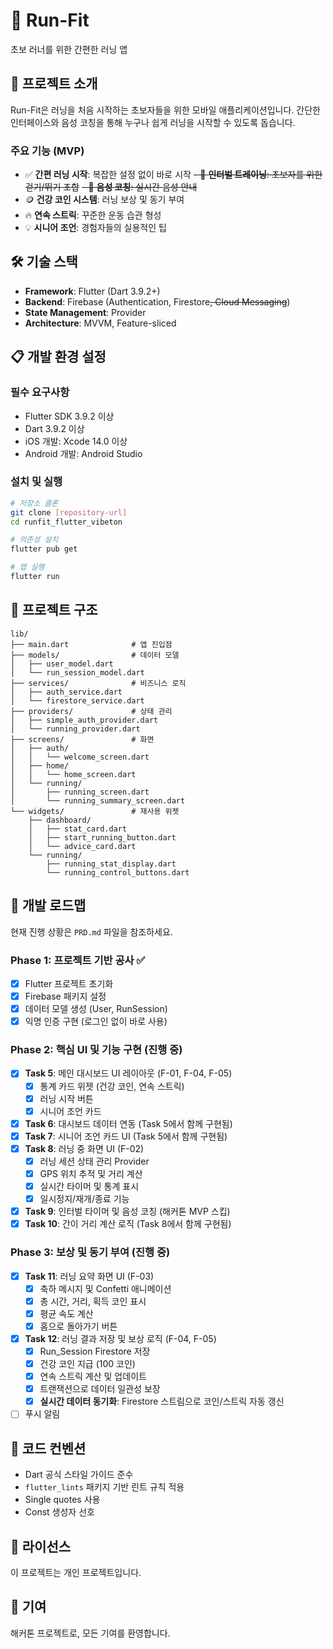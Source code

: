 # 🏃 Run-Fit

초보 러너를 위한 간편한 러닝 앱

## 📱 프로젝트 소개

Run-Fit은 러닝을 처음 시작하는 초보자들을 위한 모바일 애플리케이션입니다.
간단한 인터페이스와 음성 코칭을 통해 누구나 쉽게 러닝을 시작할 수 있도록 돕습니다.

### 주요 기능 (MVP)

- ✅ **간편 러닝 시작**: 복잡한 설정 없이 바로 시작
  ~~- 🎯 **인터벌 트레이닝**: 초보자를 위한 걷기/뛰기 조합~~
  ~~- 🎤 **음성 코칭**: 실시간 음성 안내~~
- 🪙 **건강 코인 시스템**: 러닝 보상 및 동기 부여
- 🔥 **연속 스트릭**: 꾸준한 운동 습관 형성
- 💡 **시니어 조언**: 경험자들의 실용적인 팁

## 🛠 기술 스택

- **Framework**: Flutter (Dart 3.9.2+)
- **Backend**: Firebase (Authentication, Firestore~~, Cloud Messaging~~)
- **State Management**: Provider
- **Architecture**: MVVM, Feature-sliced

## 📋 개발 환경 설정

### 필수 요구사항

- Flutter SDK 3.9.2 이상
- Dart 3.9.2 이상
- iOS 개발: Xcode 14.0 이상
- Android 개발: Android Studio

### 설치 및 실행

```bash
# 저장소 클론
git clone [repository-url]
cd runfit_flutter_vibeton

# 의존성 설치
flutter pub get

# 앱 실행
flutter run
```

## 📂 프로젝트 구조

```
lib/
├── main.dart              # 앱 진입점
├── models/                # 데이터 모델
│   ├── user_model.dart
│   └── run_session_model.dart
├── services/              # 비즈니스 로직
│   ├── auth_service.dart
│   └── firestore_service.dart
├── providers/             # 상태 관리
│   ├── simple_auth_provider.dart
│   └── running_provider.dart
├── screens/               # 화면
│   ├── auth/
│   │   └── welcome_screen.dart
│   ├── home/
│   │   └── home_screen.dart
│   └── running/
│       ├── running_screen.dart
│       └── running_summary_screen.dart
└── widgets/               # 재사용 위젯
    ├── dashboard/
    │   ├── stat_card.dart
    │   ├── start_running_button.dart
    │   └── advice_card.dart
    └── running/
        ├── running_stat_display.dart
        └── running_control_buttons.dart
```

## 🚀 개발 로드맵

현재 진행 상황은 `PRD.md` 파일을 참조하세요.

### Phase 1: 프로젝트 기반 공사 ✅

- [x] Flutter 프로젝트 초기화
- [x] Firebase 패키지 설정
- [x] 데이터 모델 생성 (User, RunSession)
- [x] 익명 인증 구현 (로그인 없이 바로 사용)

### Phase 2: 핵심 UI 및 기능 구현 (진행 중)

- [x] **Task 5**: 메인 대시보드 UI 레이아웃 (F-01, F-04, F-05)
  - [x] 통계 카드 위젯 (건강 코인, 연속 스트릭)
  - [x] 러닝 시작 버튼
  - [x] 시니어 조언 카드
- [x] **Task 6**: 대시보드 데이터 연동 (Task 5에서 함께 구현됨)
- [x] **Task 7**: 시니어 조언 카드 UI (Task 5에서 함께 구현됨)
- [x] **Task 8**: 러닝 중 화면 UI (F-02)
  - [x] 러닝 세션 상태 관리 Provider
  - [x] GPS 위치 추적 및 거리 계산
  - [x] 실시간 타이머 및 통계 표시
  - [x] 일시정지/재개/종료 기능
- [x] **Task 9**: 인터벌 타이머 및 음성 코칭 (해커톤 MVP 스킵)
- [x] **Task 10**: 간이 거리 계산 로직 (Task 8에서 함께 구현됨)

### Phase 3: 보상 및 동기 부여 (진행 중)

- [x] **Task 11**: 러닝 요약 화면 UI (F-03)
  - [x] 축하 메시지 및 Confetti 애니메이션
  - [x] 총 시간, 거리, 획득 코인 표시
  - [x] 평균 속도 계산
  - [x] 홈으로 돌아가기 버튼
- [x] **Task 12**: 러닝 결과 저장 및 보상 로직 (F-04, F-05)
  - [x] Run_Session Firestore 저장
  - [x] 건강 코인 지급 (100 코인)
  - [x] 연속 스트릭 계산 및 업데이트
  - [x] 트랜잭션으로 데이터 일관성 보장
  - [x] **실시간 데이터 동기화**: Firestore 스트림으로 코인/스트릭 자동 갱신
- [ ] 푸시 알림

## 📝 코드 컨벤션

- Dart 공식 스타일 가이드 준수
- `flutter_lints` 패키지 기반 린트 규칙 적용
- Single quotes 사용
- Const 생성자 선호

## 📄 라이선스

이 프로젝트는 개인 프로젝트입니다.

## 👥 기여

해커톤 프로젝트로, 모든 기여를 환영합니다.
